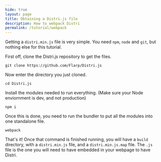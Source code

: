 ```yaml
---
hide: true
layout: page
title: Obtaining a Distri.js file
description: How to webpack Distri
permalink: /tutorial/webpack
---
```


Getting a `distri.min.js` file is very simple. You need `npm`, `node` and `git`, but nothing else for this tutorial.

First off, clone the Distri.js repository to get the files.

`git clone https://github.com/Flarp/Distri.js`

Now enter the directory you just cloned.

`cd Distri.js`

Install the modules needed to run everything. (Make sure your Node enviornment is dev, and not production)

`npm i`

Once this is done, you need to run the bundler to put all the modules into one standalone file.

`webpack`

That's it! Once that command is finished running, you will have a `build` directory, with a `distri.min.js` file, and a `distri.min.js.map` file. The `.js` file is the one you will need to have embedded in your webpage to have Distri.